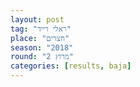 ```yaml
---
layout: post
tag: "ראלי רייד"
place: "חצרים"
season: "2018"
round: "מרוץ 2"
categories: [results, baja]
---
```


